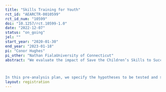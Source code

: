```yaml
---
title: "Skills Training for Youth"
rct_id: "AEARCTR-0010599"
rct_id_num: "10599"
doi: "10.1257/rct.10599-1.0"
date: "2022-12-07"
status: "on_going"
jel: ""
start_year: "2020-01-30"
end_year: "2023-01-18"
pi: "Conor Hughes"
pi_other: "Nathan FialaUniversity of Connecticut"
abstract: "We evaluate the impact of Save the Children’s Skills to Succeed (S2S) program on youth (ages 15-24) who have dropped out of school. This pre-analysis plan outlines the hypotheses to be tested and specifications to be used in the analysis of the impact of the S2S program in the slums of Dhaka, Bangladesh. This plan was completed before conducting any analysis using the endline data and can thus serve as a useful reference in evaluating the results of the study.

In this pre-analysis plan, we specify the hypotheses to be tested and specifications to be used for analysis of the in-person endline survey. This survey will take place in Dhaka between July and September 2022. Using this endline survey data, we estimate the effect of the S2S program on the participants’ labor market outcomes, sense of agency, motivation and transferable life skills, among others. The randomization structure of the program treatment allows us to causally identify these effects. In addition to these direct effects, the study examines potential wider labor market effects, and spillovers within the participants’ households. The study also incorporates a component meant to promote gender parity meant to improve gender equality in the workforce."
layout: registration
---
```


